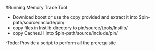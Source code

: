 #Running Memory Trace Tool 
* Download boost or use the copy provided and extract it into $pin-path/source/include/pin/
* copy files in Instlib directory to pin/source/tools/Instlib/
* copy Caches.H into $pin-path/source/include/pin/

-Todo: Provide a script to perform all the prerequisite
